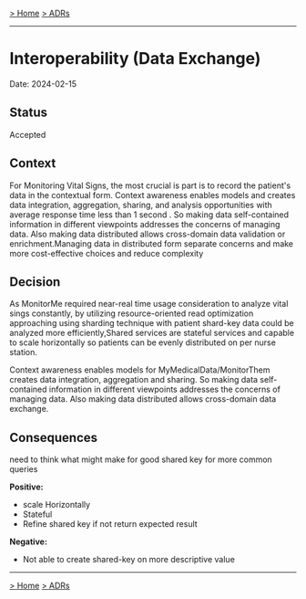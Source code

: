 [> Home](../README.md)    [> ADRs](README.md)

---

# Interoperability (Data Exchange)

Date: 2024-02-15

## Status

Accepted

## Context
For Monitoring Vital Signs, the most crucial is part is to record the patient's data in the contextual form. Context awareness enables models and creates data integration, aggregation, sharing, and analysis opportunities with average response time less than 1 second . So making data self-contained information in different viewpoints addresses the concerns of managing data. Also making data distributed allows cross-domain data validation or enrichment.Managing data in distributed form separate concerns and make more cost-effective choices and reduce complexity 



## Decision
As MonitorMe required near-real time usage consideration to analyze vital sings constantly, by utilizing resource-oriented read optimization approaching using sharding technique with patient shard-key data could be analyzed more efficiently,Shared services are stateful services and capable to scale horizontally so patients can be evenly distributed on per nurse station.

Context awareness enables models for MyMedicalData/MonitorThem creates data integration, aggregation and sharing. So making data self-contained information in different viewpoints addresses the concerns of managing data. Also making data distributed allows cross-domain data exchange.

## Consequences
need to think what might make for good shared key for more common queries 

**Positive:**
-  scale Horizontally
-  Stateful
-  Refine shared key if not return expected result

**Negative:**

- Not able to create  shared-key on more descriptive value



---

[> Home](../README.md)    [> ADRs](README.md)
